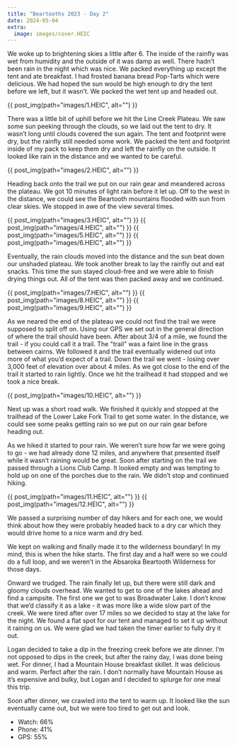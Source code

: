 ```yaml
---
title: "Beartooths 2023 - Day 2"
date: 2024-05-04
extra:
  image: images/cover.HEIC
---
```


We woke up to brightening skies a little after 6. The inside of the rainfly was wet from humidity and the outside of it was damp as well. There hadn’t been rain in the night which was nice. We packed everything up except the tent and ate breakfast. I had frosted banana bread Pop-Tarts which were delicious. We had hoped the sun would be high enough to dry the tent before we left, but it wasn’t. We packed the wet tent up and headed out. 

{{ post_img(path="images/1.HEIC", alt="") }}

There was a little bit of uphill before we hit the Line Creek Plateau. We saw some sun peeking through the clouds, so we laid out the tent to dry. It wasn’t long until clouds covered the sun again. The tent and footprint were dry, but the rainfly still needed some work. We packed the tent and footprint inside of my pack to keep them dry and left the rainfly on the outside. It looked like rain in the distance and we wanted to be careful. 

{{ post_img(path="images/2.HEIC", alt="") }}

Heading back onto the trail we put on our rain gear and meandered across the plateau. We got 10 minutes of light rain before it let up. Off to the west in the distance, we could see the Beartooth mountains flooded with sun from clear skies. We stopped in awe of the view several times. 

{{ post_img(path="images/3.HEIC", alt="") }}
{{ post_img(path="images/4.HEIC", alt="") }}
{{ post_img(path="images/5.HEIC", alt="") }}
{{ post_img(path="images/6.HEIC", alt="") }}

Eventually, the rain clouds moved into the distance and the sun beat down our unshaded plateau. We took another break to lay the rainfly out and eat snacks. This time the sun stayed cloud-free and we were able to finish drying things out. All of the tent was then packed away and we continued. 

{{ post_img(path="images/7.HEIC", alt="") }}
{{ post_img(path="images/8.HEIC", alt="") }}
{{ post_img(path="images/9.HEIC", alt="") }}

As we neared the end of the plateau we could not find the trail we were supposed to split off on. Using our GPS we set out in the general direction of where the trail should have been. After about 3/4 of a mile, we found the trail - if you could call it a trail. The "trail" was a faint line in the grass between cairns. We followed it and the trail eventually widened out into more of what you’d expect of a trail. Down the trail we went - losing over 3,000 feet of elevation over about 4 miles. As we got close to the end of the trail it started to rain lightly. Once we hit the trailhead it had stopped and we took a nice break. 

{{ post_img(path="images/10.HEIC", alt="") }}

Next up was a short road walk. We finished it quickly and stopped at the trailhead of the Lower Lake Fork Trail to get some water. In the distance, we could see some peaks getting rain so we put on our rain gear before heading out. 

As we hiked it started to pour rain. We weren’t sure how far we were going to go - we had already done 12 miles, and anywhere that presented itself while it wasn’t raining would be great. Soon after starting on the trail we passed through a Lions Club Camp. It looked empty and was tempting to hold up on one of the porches due to the rain. We didn’t stop and continued hiking. 

{{ post_img(path="images/11.HEIC", alt="") }}
{{ post_img(path="images/12.HEIC", alt="") }}

We passed a surprising number of day hikers and for each one, we would think about how they were probably headed back to a dry car which they would drive home to a nice warm and dry bed. 

We kept on walking and finally made it to the wilderness boundary! In my mind, this is when the hike starts. The first day and a half were so we could do a full loop, and we weren’t in the Absaroka Beartooth Wilderness for those days. 

Onward we trudged. The rain finally let up, but there were still dark and gloomy clouds overhead. We wanted to get to one of the lakes ahead and find a campsite. The first one we got to was Broadwater Lake. I don’t know that we’d classify it as a lake - it was more like a wide slow part of the creek. We were tired after over 17 miles so we decided to stay at the lake for the night. We found a flat spot for our tent and managed to set it up without it raining on us. We were glad we had taken the timer earlier to fully dry it out. 

Logan decided to take a dip in the freezing creek before we ate dinner. I’m not opposed to dips in the creek, but after the rainy day, I was done being wet. For dinner, I had a Mountain House breakfast skillet. It was delicious and warm. Perfect after the rain. I don’t normally have Mountain House as it’s expensive and bulky, but Logan and I decided to splurge for one meal this trip. 

Soon after dinner, we crawled into the tent to warm up. It looked like the sun eventually came out, but we were too tired to get out and look.

- Watch: 66%
- Phone: 41%
- GPS: 55%
